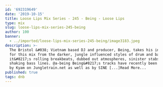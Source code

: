 ```yaml
---
id: '692319649'
date: '2019-10-15'
title: Loose Lips Mix Series - 245 - Being - Loose Lips
type: mix
slug: loose-lips-mix-series-245-being
author: 100
banner:
  - ../imported/loose-lips-mix-series-245-being/image3183.jpeg
description: >-
  The Bristol &#038; Vietnam based DJ and producer, Being, takes his inspiration
  for this mix from the darker, jungle influenced styles of drum and bass. With
  it&#8217;s rolling breakbeats, dubbed out atmospheres, sinister stabs, and rib
  shaking bass lines. @a-being Being&#8217;s tracks have recently been supported
  by Kyam on Jungletrain.net as well as by SINE [...]Read More...
published: true
tags: dnb
---
```

